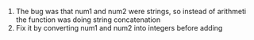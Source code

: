 1. The bug was that num1 and num2 were strings, so instead of arithmeti the function was doing string concatenation
2. Fix it by converting num1 and num2 into integers before adding